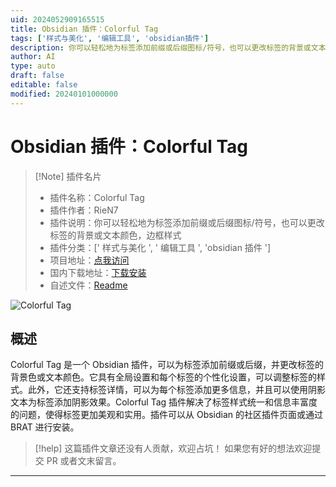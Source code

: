 ```yaml
---
uid: 2024052909165515
title: Obsidian 插件：Colorful Tag
tags: ['样式与美化', '编辑工具', 'obsidian插件']
description: 你可以轻松地为标签添加前缀或后缀图标/符号，也可以更改标签的背景或文本颜色，边框样式
author: AI
type: auto
draft: false
editable: false
modified: 20240101000000
---
```


# Obsidian 插件：Colorful Tag

> [!Note] 插件名片
> - 插件名称：Colorful Tag
> - 插件作者：RieN7
> - 插件说明：你可以轻松地为标签添加前缀或后缀图标/符号，也可以更改标签的背景或文本颜色，边框样式
> - 插件分类：[' 样式与美化 ', ' 编辑工具 ', 'obsidian 插件 ']
> - 项目地址：[点我访问](https://github.com/rien7/obsidian-colorful-tag)
> - 国内下载地址：[下载安装](https://pkmer.cn/products/plugin/pluginMarket/?obsidian-colorful-tag)
> - 自述文件：[Readme](https://ghproxy.net/https://raw.githubusercontent.com/rien7/obsidian-colorful-tag/master/README.md)

![Colorful Tag](https://cdn.pkmer.cn/covers/obsidian-colorful-tag.PNG!pkmer)

## 概述

Colorful Tag 是一个 Obsidian 插件，可以为标签添加前缀或后缀，并更改标签的背景色或文本颜色。它具有全局设置和每个标签的个性化设置，可以调整标签的样式。此外，它还支持标签详情，可以为每个标签添加更多信息，并且可以使用阴影文本为标签添加阴影效果。Colorful Tag 插件解决了标签样式统一和信息丰富度的问题，使得标签更加美观和实用。插件可以从 Obsidian 的社区插件页面或通过 BRAT 进行安装。

> [!help]
> 这篇插件文章还没有人贡献，欢迎占坑！
> 如果您有好的想法欢迎提交 PR 或者文末留言。

---



